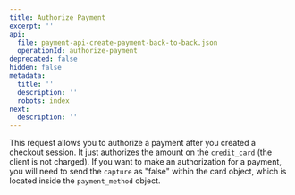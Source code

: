 ```yaml
---
title: Authorize Payment
excerpt: ''
api:
  file: payment-api-create-payment-back-to-back.json
  operationId: authorize-payment
deprecated: false
hidden: false
metadata:
  title: ''
  description: ''
  robots: index
next:
  description: ''
---
```

This request allows you to authorize a payment after you created a checkout session. It just authorizes the amount on the `credit_card` (the client is not charged). If you want to make an authorization for a payment, you will need to send the `capture` as "false" within the card object, which is located inside the `payment_method` object.